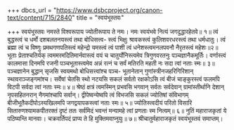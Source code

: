 +++
dbcs_url = "https://www.dsbcproject.org/canon-text/content/715/2840"
title = "स्वयंभूस्तवः"

+++
स्वयंभूस्तवः
नमस्ते विश्वरूपाय ज्योतीरूपाय ते नमः। 
नमः स्वयंभवे नित्यं जगदुद्धारहेतवे॥ १॥
त्वं बुद्धस्त्वं च धर्मो दशबलतनयस्त्वं तथा बोधिसत्त्व-
स्त्वं भिक्षुः श्रावकस्त्वं कुलिशवरधरस्त्वं तथा धर्मधातुः। 
त्वं ब्रह्मा त्वं च विष्णुः प्रमथगणपतिस्त्वं महेन्द्रो यमस्त्वं 
त्वं पाशी त्वं धनेशस्त्वमनलपवनौ नैरृतस्त्वं महेशः॥२॥
भूताः प्रेताश्चतिर्यक् त्वममरमदितिमार्नवास्त्वं वयं च 
चातुर्योनिस्त्वमेव  त्रिगुणवरतनुः पञ्चज्ञानैकमूर्तिः। 
वर्णास्त्वं कालमासा दिनमपि रजनी पञ्चभूतास्त्वमेव 
अन्नं रत्नं च सर्वं मतिरति महती नः सदा त्वां नताः स्मः॥ ३॥
पञ्चज्ञानेन बुद्धान् सृजसि स्वयमथो बोधिसत्त्वांश्च पञ्च-
भूतानेतान् गुणांस्त्रीनजहरिगिरिशान् स्थावराञ्जङ्गमांश्च। 
सर्वेषां चेतसि स्थो नटयसि सकलं सर्वतो रक्षकोऽसि 
त्वं बीजं चाङ्कुरस्त्वं फलमपि विटपी सर्वदा त्वां नताः स्मः॥ ४॥
श्रेष्ठं क्षत्रं त्वमस्मिन् प्रभवसि भगवान् सर्वतः सर्वदेवान् 
ग्रामांस्तीर्थानि देशान् नृपसहितनरान् नैगमांश्चापि सर्वान्। 
द्वीपेष्वन्येष्वपि त्वं विभजसि सकलं ज्योतिषां  संविभागम् 
बीजीभूतैकदीपोऽस्यखिलमपि जगद्वयापकस्त्वां नताः स्मः॥ ५॥
ज्योतिस्त्वदीयं परितो विसारि सितारुणश्यामकपीतरक्तं 
दृष्टं ततः सर्वमिदं भवन्तं मन्यामहे त्वां प्रणताः स्म नित्यम्॥ ६॥
नुतिं महाराजकृतां ये पठिष्यन्ति मानवाः। 
चक्रवर्तिपदं प्राप्य ते हि मुक्तिमवाप्नुयुः॥ ७॥
श्रीचातुर्महाराजकृतं स्वयंभूस्तवं समाप्तम्।
